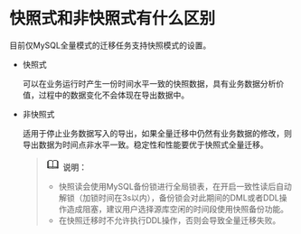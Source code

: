 # 快照式和非快照式有什么区别<a name="drs_16_1131"></a>

目前仅MySQL全量模式的迁移任务支持快照模式的设置。

-   快照式

    可以在业务运行时产生一份时间水平一致的快照数据，具有业务数据分析价值，过程中的数据变化不会体现在导出数据中。


-   非快照式

    适用于停止业务数据写入的导出，如果全量迁移中仍然有业务数据的修改，则导出数据为时间点非水平一致。稳定性和性能要优于快照式全量迁移。

    >![](public_sys-resources/icon-note.gif) **说明：** 
    >-   快照读会使用MySQL备份锁进行全局锁表，在开启一致性读后自动解锁（加锁时间在3s以内），备份锁会对此期间的DML或者DDL操作造成阻塞，建议用户选择源库空闲的时间段使用快照备份功能。
    >-   在快照迁移时不允许执行DDL操作，否则会导致全量迁移失败。


